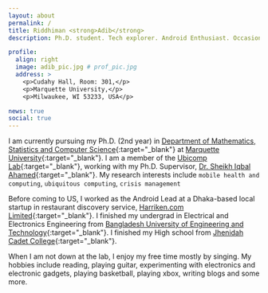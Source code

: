 ```yaml
---
layout: about
permalink: /
title: Riddhiman <strong>Adib</strong>
description: Ph.D. student. Tech explorer. Android Enthusiast. Occasional Blogger. Self-proclaimed Musician.

profile:
  align: right
  image: adib_pic.jpg # prof_pic.jpg
  address: >
    <p>Cudahy Hall, Room: 301,</p>
    <p>Marquette University,</p>
    <p>Milwaukee, WI 53233, USA</p>

news: true
social: true
---
```

I am currently pursuing my Ph.D. (2nd year) in [Department of Mathematics, Statistics and Computer Science](http://marquette.edu/mscs/){:target="\_blank"} at [Marquette University](http://marquette.edu/){:target="\_blank"}. I am a member of the [Ubicomp Lab](http://ubicomp.mscs.mu.edu/){:target="\_blank"}, working with my Ph.D. Supervisor, [Dr. Sheikh Iqbal Ahamed](http://www.marquette.edu/mscs/facstaff-ahamed.shtml){:target="\_blank"}. My research interests include `mobile health and computing`, `ubiquitous computing`, `crisis management`

Before coming to US, I worked as the Android Lead at a Dhaka-based local startup in restaurant discovery service, [Harriken.com Limited](https://harriken.com){:target="\_blank"}. I finished my undergrad in Electrical and Electronics Engineering from [Bangladesh University of Engineering and Technology](http://buet.ac.bd/){:target="\_blank"}. I finished my High school from [Jhenidah Cadet College](https://jcc.army.mil.bd/){:target="\_blank"}.

When I am not down at the lab, I enjoy my free time mostly by singing. My hobbies include reading, playing guitar, experimenting with electronics and electronic gadgets, playing basketball, playing xbox, writing blogs and some more.
